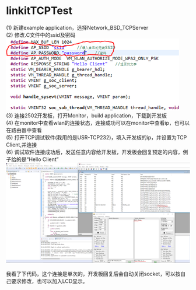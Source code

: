 # linkitTCPTest
(1) 新建example application，选择Network_BSD_TCPServer<br>
(2) 修改.C文件中的ssid及密码<br>
![github](https://github.com/stereov/linkitTCPTest/raw/master/image/wlan_config.PNG)  <br>
(3) 连接2502开发板，打开Monitor，build application，下载到开发板 <br>
(4) 在monitor中查看wlan的连接状态，连接成功可以在monitor中查看ip，也可以在路由器中查看<br>
(5) 打开TCP调试软件(我用的是USR-TCP232)，填入开发板的ip，并设置为TCP Client,并连接<br>
(6) 调试软件连接成功后，发送任意内容给开发板，开发板会回复预定的内容，例子给的是“Hello Client” <br>
![github](https://github.com/stereov/linkitTCPTest/raw/master/image/results.PNG)  <br>
我看了下代码，这个连接是单次的，开发板回复后会自动关闭socket，可以按自己要求修改，也可以加入LCD显示。

